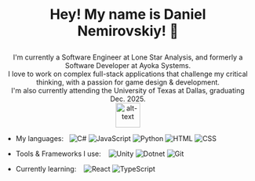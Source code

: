 # <p align="center">Hey! My name is Daniel Nemirovskiy! 👋</p>
<p align="center">I'm currently a Software Engineer at Lone Star Analysis, and formerly a Software Developer at Ayoka Systems.<br>
I love to work on complex full-stack applications that challenge my critical thinking, with a passion for game design & development.<br>
I'm also currently attending the University of Texas at Dallas, graduating Dec. 2025. <br>
<img src="https://github.com/user-attachments/assets/c5ff5949-c4d2-4c79-a4a7-36fe761d689e" alt="alt-text" width="50">

- My languages:&nbsp;&nbsp;&nbsp;![C#](https://img.shields.io/badge/code-C%23-239120?style=for-the-badge&logo=c-sharp)
![JavaScript](https://img.shields.io/badge/code-JavaScript-F7DF1E?style=for-the-badge&logo=javascript&logoColor=black)
![Python](https://img.shields.io/badge/code-Python-3776AB?style=for-the-badge&logo=python)
![HTML](https://img.shields.io/badge/code-HTML5-E34F26?style=for-the-badge&logo=html5)
![CSS](https://img.shields.io/badge/code-CSS3-1572B6?style=for-the-badge&logo=css3)


- Tools & Frameworks I use:&nbsp;&nbsp;&nbsp;
![Unity](https://img.shields.io/badge/engine-Unity-000000?style=for-the-badge&logo=unity)
![Dotnet](https://img.shields.io/badge/engine-ASP.NET-000000?style=for-the-badge&logo=dotnet)
![Git](https://img.shields.io/badge/engine-Git-000000?style=for-the-badge&logo=git)

- Currently learning:&nbsp;&nbsp;&nbsp;
![React](https://img.shields.io/badge/code-React-000000?style=for-the-badge&logo=react)
![TypeScript](https://img.shields.io/badge/code-TypeScript-000000?style=for-the-badge&logo=typescript)

</p>
<!--
**denemir/denemir** is a ✨ _special_ ✨ repository because its `README.md` (this file) appears on your GitHub profile.

Here are some ideas to get you started:

- 🔭 I’m currently working on ...
- 🌱 I’m currently learning ...
- 👯 I’m looking to collaborate on ...
- 🤔 I’m looking for help with ...
- 💬 Ask me about ...
- 📫 How to reach me: ...
- 😄 Pronouns: ...
- ⚡ Fun fact: ...
-->
